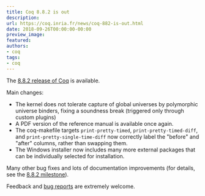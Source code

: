 ```yaml
---
title: Coq 8.8.2 is out
description:
url: https://coq.inria.fr/news/coq-882-is-out.html
date: 2018-09-26T00:00:00-00:00
preview_image:
featured:
authors:
- coq
tags:
- coq
---
```



<p>The <a href="https://github.com/coq/coq/releases/tag/V8.8.2">8.8.2 release of Coq</a> is available.</p>
<p>Main changes:</p>
<ul>
<li>The kernel does not tolerate capture of global universes by polymorphic universe binders, fixing a soundness break (triggered only through custom plugins)</li>
<li>A PDF version of the reference manual is available once again.</li>
<li>The coq-makefile targets <code>print-pretty-timed</code>, <code>print-pretty-timed-diff</code>, and <code>print-pretty-single-time-diff</code> now correctly label the &quot;before&quot; and &quot;after&quot; columns, rather than swapping them.</li>
<li>The Windows installer now includes many more external packages that can be individually selected for installation.</li>
</ul>
<p>Many other bug fixes and lots of documentation improvements (for details, see the <a href="https://github.com/coq/coq/milestone/15?closed=1">8.8.2 milestone</a>).</p>
<p>Feedback and <a href="https://github.com/coq/coq/issues">bug reports</a> are extremely welcome.</p>

 
